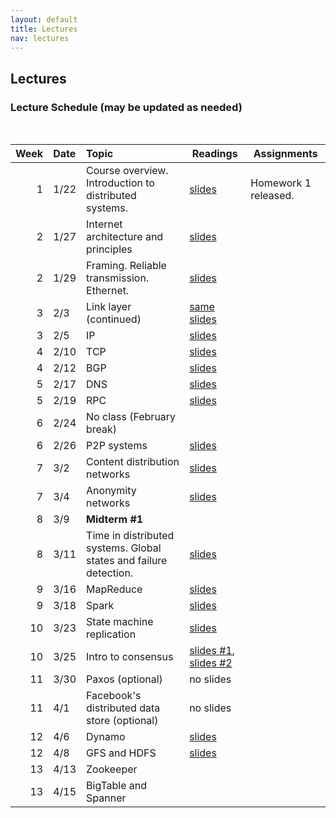 ```yaml
---
layout: default
title: Lectures
nav: lectures
---
```


## Lectures

<h3 id="toc_2">Lecture Schedule (may be updated as needed)</h3>
<br>
<table>
<thead>
<tr>
<th align="right">Week</th>
<th align="left">Date</th>
<th align="left">Topic</th>
<th>Readings</th>
<th>Assignments</th>
</tr>
</thead>
<tbody>

<tr>
<td align="right">1</td>
<td align="left">1/22</td>
<td align="left">Course overview.  Introduction to distributed systems.</td>
<td><a href="{{ site.url }}/lectures/intro.pdf">slides</a></td>
<td>Homework 1 released.</td>
</tr>

<tr>
<td align="right">2</td>
<td align="left">1/27</td>
<td align="left">Internet architecture and principles</td>
<td><a href="{{ site.url }}/lectures/internet-arch.pdf">slides</a></td>
<td></td>
</tr>

<tr>
<td align="right">2</td>
<td align="left">1/29</td>
<td align="left">Framing.  Reliable transmission.  Ethernet.</td>
<td><a href="{{ site.url }}/lectures/linklayer.pdf">slides</a></td>
<td></td>
</tr>

<tr>
<td align="right">3</td>
<td align="left">2/3</td>
<td align="left">Link layer (continued)</td>
<td><a href="{{ site.url }}/lectures/linklayer.pdf">same slides</a></td>
<td></td>
</tr>

<tr>
<td align="right">3</td>
<td align="left">2/5</td>
<td align="left">IP</td>
<td><a href="{{ site.url }}/lectures/ip.pdf">slides</a></td>
<td></td>
</tr>

<tr>
<td align="right">4</td>
<td align="left">2/10</td>
<td align="left">TCP</td>
<td><a href="{{ site.url }}/lectures/tcp.pdf">slides</a></td>
<td></td>
</tr>

<tr>
<td align="right">4</td>
<td align="left">2/12</td>
<td align="left">BGP</td>
<td><a href="{{ site.url }}/lectures/bgp.pdf">slides</a></td>
<td></td>
</tr>

<tr>
<td align="right">5</td>
<td align="left">2/17</td>
<td align="left">DNS</td>
<td><a href="{{ site.url }}/lectures/dns.pdf">slides</a></td>
<td></td>
</tr>

<tr>
<td align="right">5</td>
<td align="left">2/19</td>
<td align="left">RPC</td>
<td><a href="{{ site.url }}/lectures/rpc.pdf">slides</a></td>
<td></td>
</tr>

<tr>
<td align="right">6</td>
<td align="left">2/24</td>
<td align="left">No class (February break)</td>
<td></td>
<td></td>
</tr>

<tr>
<td align="right">6</td>
<td align="left">2/26</td>
<td align="left">P2P systems</td>
<td><a href="{{ site.url }}/lectures/p2p.pdf">slides</a></td>
<td></td>
</tr>

<tr>
<td align="right">7</td>
<td align="left">3/2</td>
<td align="left">Content distribution networks</td>
<td><a href="{{ site.url }}/lectures/cdn.pdf">slides</a></td>
<td></td>
</tr>

<tr>
<td align="right">7</td>
<td align="left">3/4</td>
<td align="left">Anonymity networks</td>
<td><a href="{{ site.url }}/lectures/anonnetworks.pdf">slides</a></td>
<td></td>
</tr>

<tr>
<td align="right">8</td>
<td align="left">3/9</td>
<td align="left"><b>Midterm #1</b></td>
<td></td>
<td></td>
</tr>

<tr>
<td align="right">8</td>
<td align="left">3/11</td>
<td align="left">Time in distributed systems. Global states and failure detection.</td>
<td><a href="{{ site.url }}/lectures/ds-basics.pdf">slides</a></td>
<td></td>
</tr>


<tr>
<td align="right">9</td>
<td align="left">3/16</td>
<td align="left">MapReduce</td>
<td><a href="{{ site.url }}/lectures/mapreduce.pdf">slides</a></td>
<td></td>
</tr>

<tr>
<td align="right">9</td>
<td align="left">3/18</td>
<td align="left">Spark</td>
<td><a href="{{ site.url }}/lectures/spark.pdf">slides</a></td>
<td></td>
</tr>

<tr>
<td align="right">10</td>
<td align="left">3/23</td>
<td align="left">State machine replication</td>
<td><a href="{{ site.url }}/lectures/smr.pdf">slides</a></td>
<td></td>
</tr>

<tr>
<td align="right">10</td>
<td align="left">3/25</td>
<td align="left">Intro to consensus</td>
<td><a href="{{ site.url }}/lectures/primary-backup.pdf">slides #1</a>, <a href="{{ site.url }}/lectures/sync-consensus.pdf">slides #2</a></td>
<td></td>
</tr>

<tr>
<td align="right">11</td>
<td align="left">3/30</td>
<td align="left">Paxos (optional)</td>
<td>no slides</td>
<td></td>
</tr>

<tr>
<td align="right">11</td>
<td align="left">4/1</td>
<td align="left">Facebook's distributed data store (optional)</td>
<td>no slides</td>
<td></td>
</tr>

<tr>
<td align="right">12</td>
<td align="left">4/6</td>
<td align="left">Dynamo</td>
<td><a href="{{ site.url }}/lectures/dynamo.pdf">slides</a></td>
<td></td>
</tr>

<tr>
<td align="right">12</td>
<td align="left">4/8</td>
<td align="left">GFS and HDFS</td>
<td><a href="{{ site.url }}/lectures/gfs.pdf">slides</a></td>
<td></td>
</tr>

<tr>
<td align="right">13</td>
<td align="left">4/13</td>
<td align="left">Zookeeper</td>
<td></td>
<td></td>
</tr>

<tr>
<td align="right">13</td>
<td align="left">4/15</td>
<td align="left">BigTable and Spanner</td>
<td></td>
<td></td>
</tr>

<!--- <tr>
we can  copy format from here: 

<tr>
    <td align="right">WEEK</td>
    <td align="left">DATE</td>
    <td align="left">LECTURE</td>
    <td>SLIDES</td>
    <td>ANNOUNCEMENT</td>
</tr>
--->



</tbody>
</table>
